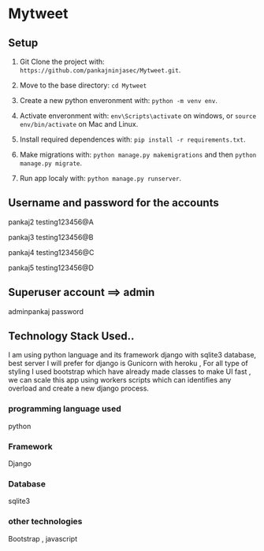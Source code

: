 # Mytweet

## Setup

1. Git Clone the project with: ```https://github.com/pankajninjasec/Mytweet.git```.

2. Move to the base directory: ```cd Mytweet```

3. Create a new python enveronment with: ```python -m venv env```.

4. Activate enveronment with: ```env\Scripts\activate``` on windows, or ```source env/bin/activate``` on Mac and Linux.

5. Install required dependences with: ```pip install -r requirements.txt```.

6. Make migrations with: ```python manage.py makemigrations``` and then ```python manage.py migrate```.

7. Run app localy with: ```python manage.py runserver```.

## Username and password for the accounts

pankaj2
testing123456@A

pankaj3
testing123456@B

pankaj4
testing123456@C

pankaj5
testing123456@D


## Superuser account ==> admin
adminpankaj
password

## Technology Stack Used..
I am using python language and its framework django with sqlite3 database, best server I will prefer for django is Gunicorn with heroku , For all type of styling I used bootstrap which have already made classes to make UI fast , we can scale this app using workers scripts which can identifies any overload and create a new django process. 
### programming language used
python

### Framework
Django

### Database
sqlite3

### other technologies
Bootstrap , javascript 

